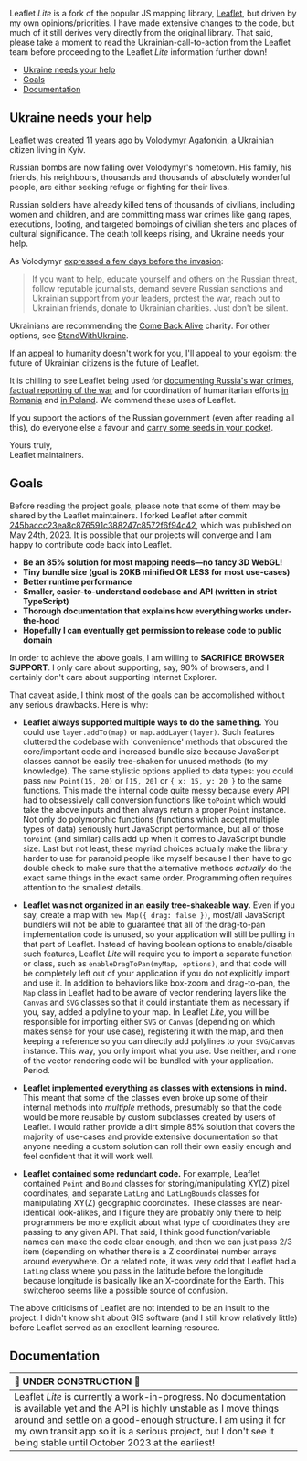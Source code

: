 Leaflet _Lite_ is a fork of the popular JS mapping library, [Leaflet](https://github.com/Leaflet/Leaflet), but driven by my own opinions/priorities. I have made extensive changes to the code, but much of it still derives very directly from the original library. That said, please take a moment to read the Ukrainian-call-to-action from the Leaflet team before proceeding to the Leaflet _Lite_ information further down!

- [Ukraine needs your help](#ukraine-needs-your-help)
- [Goals](#goals)
- [Documentation](#documentation)

## Ukraine needs your help

Leaflet was created 11 years ago by [Volodymyr Agafonkin](https://agafonkin.com), a Ukrainian citizen living in Kyiv.

Russian bombs are now falling over Volodymyr's hometown. His family, his friends, his neighbours, thousands and thousands of absolutely wonderful people, are either seeking refuge or fighting for their lives.

Russian soldiers have already killed tens of thousands of civilians, including women and children, and are committing mass war crimes like gang rapes, executions, looting, and targeted bombings of civilian shelters and places of cultural significance. The death toll keeps rising, and Ukraine needs your help.

As Volodymyr [expressed a few days before the invasion](https://twitter.com/LeafletJS/status/1496051256409919489):

> If you want to help, educate yourself and others on the Russian threat, follow reputable journalists, demand severe Russian sanctions and Ukrainian support from your leaders, protest the war, reach out to Ukrainian friends, donate to Ukrainian charities. Just don't be silent.

Ukrainians are recommending the [Come Back Alive](https://savelife.in.ua/en/) charity. For other options, see [StandWithUkraine](https://stand-with-ukraine.pp.ua).

If an appeal to humanity doesn't work for you, I'll appeal to your egoism: the future of Ukrainian citizens is the future of Leaflet.

It is chilling to see Leaflet being used for [documenting Russia's war crimes](https://ukraine.bellingcat.com/), [factual reporting of the war](https://liveuamap.com/) and for coordination of humanitarian efforts [in Romania](https://refugees.ro/) and [in Poland](https://dopomoha.pl/). We commend these uses of Leaflet.

If you support the actions of the Russian government (even after reading all this), do everyone else a favour and [carry some seeds in your pocket](https://www.theguardian.com/world/video/2022/feb/25/ukrainian-woman-sunflower-seeds-russian-soldiers-video).

Yours truly,<br>
Leaflet maintainers.

## Goals

Before reading the project goals, please note that some of them may be shared by the Leaflet maintainers. I
forked Leaflet after commit [245baccc23ea8c876591c388247c8572f6f94c42](https://github.com/samclaus/leaflet-lite/tree/245baccc23ea8c876591c388247c8572f6f94c42), which was published on May 24th, 2023. It is
possible that our projects will converge and I am happy to contribute code back into Leaflet.

- **Be an 85% solution for most mapping needs&mdash;no fancy 3D WebGL!**
- **Tiny bundle size (goal is 20KB minified OR LESS for most use-cases)**
- **Better runtime performance**
- **Smaller, easier-to-understand codebase and API (written in strict TypeScript)**
- **Thorough documentation that explains how everything works under-the-hood**
- **Hopefully I can eventually get permission to release code to public domain**

In order to achieve the above goals, I am willing to **SACRIFICE BROWSER SUPPORT**. I only care about
supporting, say, 90% of browsers, and I certainly don't care about supporting Internet Explorer.

That caveat aside, I think most of the goals can be accomplished without any serious drawbacks. Here is why:

- **Leaflet always supported multiple ways to do the same thing.** You could use `layer.addTo(map)` or `map.addLayer(layer)`. Such features cluttered the codebase with 'convenience' methods that obscured the core/important code and increased bundle size because JavaScript classes cannot be easily tree-shaken for unused methods (to my knowledge). The same stylistic options applied to data types: you could pass `new Point(15, 20)` or `[15, 20]` or `{ x: 15, y: 20 }` to the same functions. This made the internal code quite messy because every API had to obsessively call conversion functions like `toPoint` which would take the above inputs and then always return a proper `Point` instance. Not only do polymorphic functions (functions which accept multiple types of data) seriously hurt JavaScript performance, but all of those `toPoint` (and similar) calls add up when it comes to JavaScript bundle size. Last but not least, these myriad choices actually make the library harder to use for paranoid people like myself because I then have to go double check to make sure that the alternative methods _actually_ do the exact same things in the exact same order. Programming often requires attention to the smallest details.

- **Leaflet was not organized in an easily tree-shakeable way.** Even if you say, create a map with `new Map({ drag: false })`, most/all JavaScript bundlers will not be able to guarantee that all of the drag-to-pan implementation code is unused, so your application will still be pulling in that part of Leaflet. Instead of having boolean options to enable/disable such features, Leaflet _Lite_ will require you to import a separate function or class, such as `enableDragToPan(myMap, options)`, and that code will be completely left out of your application if you do not explicitly import and use it. In addition to behaviors like box-zoom and drag-to-pan, the `Map` class in Leaflet had to be aware of vector rendering layers like the `Canvas` and `SVG` classes so that it could instantiate them as necessary if you, say, added a polyline to your map. In Leaflet _Lite_, you will be responsible for importing either `SVG` or `Canvas` (depending on which makes sense for your use case), registering it with the map, and then keeping a reference so you can directly add polylines to your `SVG`/`Canvas` instance. This way, you only import what you use. Use neither, and none of the vector rendering code will be bundled with your application. Period.

- **Leaflet implemented everything as classes with extensions in mind.** This meant that some of the classes even broke up some of their internal methods into _multiple_ methods, presumably so that the code would be more reusable by custom subclasses created by users of Leaflet. I would rather provide a dirt simple 85% solution that covers the majority of use-cases and provide extensive documentation so that anyone needing a custom solution can roll their own easily enough and feel confident that it will work well.

- **Leaflet contained some redundant code.** For example, Leaflet contained `Point` and `Bound` classes for storing/manipulating XY(Z) pixel coordinates, and separate `LatLng` and `LatLngBounds` classes for manipulating XY(Z) geographic coordinates. These classes are near-identical look-alikes, and I figure they are probably only there to help programmers be more explicit about what type of coordinates they are passing to any given API. That said, I think good function/variable names can make the code clear enough, and then we can just pass 2/3 item (depending on whether there is a Z coordinate) number arrays around everywhere. On a related note, it was very odd that Leaflet had a `LatLng` class where you pass in the latitude before the longitude because longitude is basically like an X-coordinate for the Earth. This switcheroo seems like a possible source of confusion.

The above criticisms of Leaflet are not intended to be an insult to the project. I didn't know shit about GIS software (and I still know relatively little) before Leaflet served as an excellent learning resource.

## Documentation

| :construction: **UNDER CONSTRUCTION** :construction: |
|:--------------------------------------|
| Leaflet _Lite_ is currently a work-in-progress. No documentation is available yet and the API is highly unstable as I move things around and settle on a good-enough structure. I am using it for my own transit app so it is a serious project, but I don't see it being stable until October 2023 at the earliest! |
